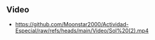 ## Video

+ https://github.com/Moonstar2000/Actividad-Especial/raw/refs/heads/main/Video/Sol%20(2).mp4
